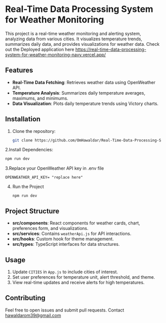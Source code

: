 # Real-Time Data Processing System for Weather Monitoring

This project is a real-time weather monitoring and alerting system, analyzing data from various cities. It visualizes temperature trends, summarizes daily data, and provides visualizations for weather data.
Check out the Deployed application here https://real-time-data-processing-system-for-weather-monitoring-navy.vercel.app/

## Features
- **Real-Time Data Fetching**: Retrieves weather data using OpenWeather API.
- **Temperature Analysis**: Summarizes daily temperature averages, maximums, and minimums.
- **Data Visualization**: Plots daily temperature trends using Victory charts.

## Installation
1. Clone the repository:
   ```bash
   git clone https://github.com/OmHawaldar/Real-Time-Data-Processing-System-for-Weather-Monitoring.git
2.Install Dependencies:
  ```bash
  npm run dev
```
3.Replace your OpenWeather API key in .env file
```
OPENWEATHER_API_KEY= "replace here"
```
4. Run the Project
   ```
   npm run dev
   ```
## Project Structure

- **src/components**: React components for weather cards, chart, preferences form, and visualizations.
- **src/services**: Contains `weatherApi.js` for API interactions.
- **src/hooks**: Custom hook for theme management.
- **src/types**: TypeScript interfaces for data structures.

## Usage

1. Update `CITIES` in `App.js` to include cities of interest.
2. Set user preferences for temperature unit, alert threshold, and theme.
3. View real-time updates and receive alerts for high temperatures.

## Contributing

Feel free to open issues and submit pull requests.
Contact hawaldarom39@gmail.com
